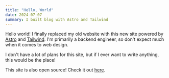 ```yaml
---
title: "Hello, World"
date: 2024-07-07
summary: I built blog with Astro and Tailwind
---
```


Hello world! I finally replaced my old website with this new site powered by [Astro][1] and [Tailwind][2]. I'm primarily a backend engineer, so don't expect much when it comes to web design.

I don't have a lot of plans for this site, but if I ever want to write anything, this would be the place!

This site is also open source! Check it out [here][3].

[1]: https://astro.build/
[2]: https://tailwindcss.com/
[3]: https://github.com/mrkirby153/mrkirby153.com
